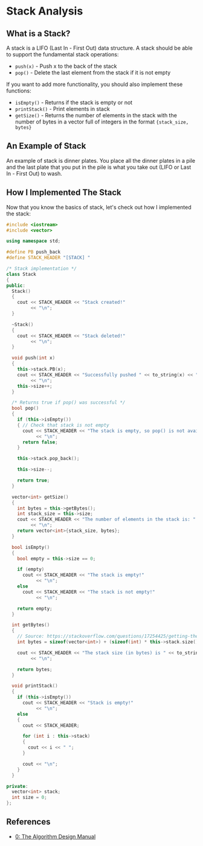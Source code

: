 # Stack Analysis

## What is a Stack?

A stack is a LIFO (Last In - First Out) data structure. A stack should be able to support the fundamental stack operations:

- `push(x)` - Push x to the back of the stack
- `pop()` - Delete the last element from the stack if it is not empty

If you want to add more functionality, you should also implement these functions:

- `isEmpty()` - Returns if the stack is empty or not
- `printStack()` - Print elements in stack
- `getSize()` - Returns the number of elements in the stack with the number of bytes in a vector full of integers in the format `{stack_size, bytes}`

## An Example of Stack

An example of stack is dinner plates. You place all the dinner plates in a pile and the last plate that you put in the pile is what you take out (LIFO or Last In - First Out) to wash.

## How I Implemented The Stack

Now that you know the basics of stack, let's check out how I implemented the stack:

```cpp
#include <iostream>
#include <vector>

using namespace std;

#define PB push_back
#define STACK_HEADER "[STACK] "

/* Stack implementation */
class Stack
{
public:
  Stack()
  {
    cout << STACK_HEADER << "Stack created!"
         << "\n";
  }

  ~Stack()
  {
    cout << STACK_HEADER << "Stack deleted!"
         << "\n";
  }

  void push(int x)
  {
    this->stack.PB(x);
    cout << STACK_HEADER << "Successfully pushed " << to_string(x) << " to the stack!"
         << "\n";
    this->size++;
  }

  /* Returns true if pop() was successful */
  bool pop()
  {
    if (this->isEmpty())
    { // Check that stack is not empty
      cout << STACK_HEADER << "The stack is empty, so pop() is not available!"
           << "\n";
      return false;
    }

    this->stack.pop_back();

    this->size--;

    return true;
  }

  vector<int> getSize()
  {
    int bytes = this->getBytes();
    int stack_size = this->size;
    cout << STACK_HEADER << "The number of elements in the stack is: " << to_string(stack_size) << " and " << to_string(bytes) << " bytes!"
         << "\n";
    return vector<int>{stack_size, bytes};
  }

  bool isEmpty()
  {
    bool empty = this->size == 0;

    if (empty)
      cout << STACK_HEADER << "The stack is empty!"
           << "\n";
    else
      cout << STACK_HEADER << "The stack is not empty!"
           << "\n";

    return empty;
  }

  int getBytes()
  {
    // Source: https://stackoverflow.com/questions/17254425/getting-the-size-in-bytes-of-a-vector
    int bytes = sizeof(vector<int>) + (sizeof(int) * this->stack.size());

    cout << STACK_HEADER << "The stack size (in bytes) is " << to_string(bytes) << "!"
         << "\n";

    return bytes;
  }

  void printStack()
  {
    if (this->isEmpty())
      cout << STACK_HEADER << "Stack is empty!"
           << "\n";
    else
    {
      cout << STACK_HEADER;

      for (int i : this->stack)
      {
        cout << i << " ";
      }

      cout << "\n";
    }
  }

private:
  vector<int> stack;
  int size = 0;
};
```

## References

- [0: The Algorithm Design Manual](#)
